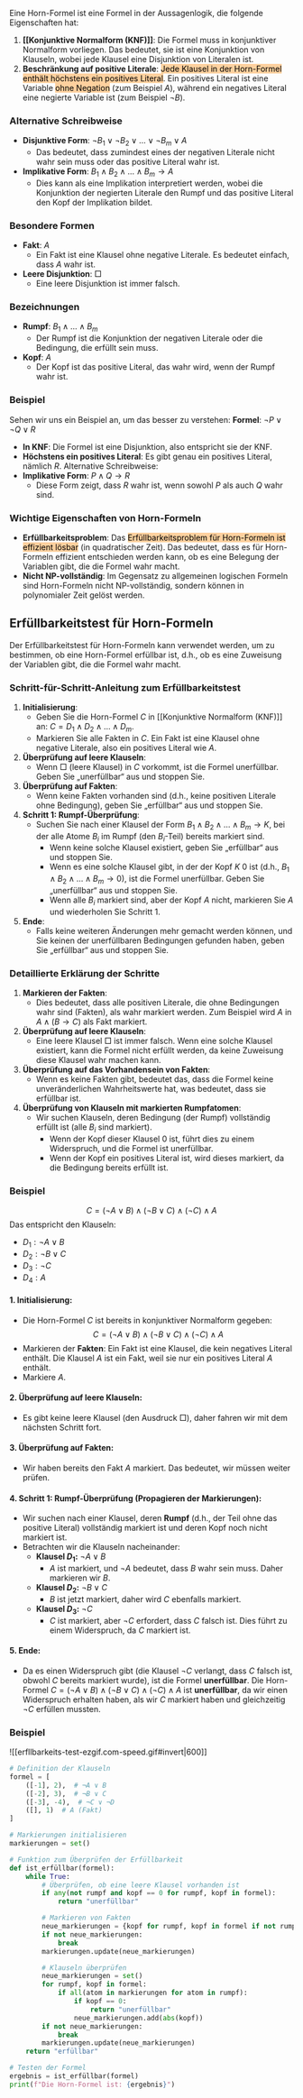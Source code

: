 
Eine Horn-Formel ist eine Formel in der Aussagenlogik, die folgende Eigenschaften hat:
1. **[[Konjunktive Normalform (KNF)]]**:
   Die Formel muss in konjunktiver Normalform vorliegen. Das bedeutet, sie ist eine Konjunktion von Klauseln, wobei jede Klausel eine Disjunktion von Literalen ist.
2. **Beschränkung auf positive Literale**:
  <mark style="background: #FFB86CA6;"> Jede Klausel in der Horn-Formel enthält höchstens ein positives Literal</mark>. Ein positives Literal ist eine Variable <mark style="background: #FFB86CA6;">ohne Negation</mark> (zum Beispiel $A$), während ein negatives Literal eine negierte Variable ist (zum Beispiel $\neg B$).
### Alternative Schreibweise
- **Disjunktive Form**: $\neg B_1 \lor \neg B_2 \lor \ldots \lor \neg B_m \lor A$
  - Das bedeutet, dass zumindest eines der negativen Literale nicht wahr sein muss oder das positive Literal wahr ist.
- **Implikative Form**: $B_1 \land B_2 \land \ldots \land B_m \rightarrow A$
  - Dies kann als eine Implikation interpretiert werden, wobei die Konjunktion der negierten Literale den Rumpf und das positive Literal den Kopf der Implikation bildet.
### Besondere Formen
- **Fakt**: $A$
  - Ein Fakt ist eine Klausel ohne negative Literale. Es bedeutet einfach, dass $A$ wahr ist.
- **Leere Disjunktion**: $\Box$
  - Eine leere Disjunktion ist immer falsch.
### Bezeichnungen
- **Rumpf**: $B_1 \land \ldots \land B_m$
  - Der Rumpf ist die Konjunktion der negativen Literale oder die Bedingung, die erfüllt sein muss.
- **Kopf**: $A$
  - Der Kopf ist das positive Literal, das wahr wird, wenn der Rumpf wahr ist.
### Beispiel
Sehen wir uns ein Beispiel an, um das besser zu verstehen:
**Formel**: $\neg P \lor \neg Q \lor R$
- **In KNF**: Die Formel ist eine Disjunktion, also entspricht sie der KNF.
- **Höchstens ein positives Literal**: Es gibt genau ein positives Literal, nämlich $R$.
Alternative Schreibweise:
- **Implikative Form**: $P \land Q \rightarrow R$
  - Diese Form zeigt, dass $R$ wahr ist, wenn sowohl $P$ als auch $Q$ wahr sind.
### Wichtige Eigenschaften von Horn-Formeln
- **Erfüllbarkeitsproblem**: Das <mark style="background: #FFB86CA6;">Erfüllbarkeitsproblem für Horn-Formeln ist effizient lösbar</mark> (in quadratischer Zeit). Das bedeutet, dass es für Horn-Formeln effizient entschieden werden kann, ob es eine Belegung der Variablen gibt, die die Formel wahr macht.
- **Nicht NP-vollständig**: Im Gegensatz zu allgemeinen logischen Formeln sind Horn-Formeln nicht NP-vollständig, sondern können in polynomialer Zeit gelöst werden.

## Erfüllbarkeitstest für Horn-Formeln
Der Erfüllbarkeitstest für Horn-Formeln kann verwendet werden, um zu bestimmen, ob eine Horn-Formel erfüllbar ist, d.h., ob es eine Zuweisung der Variablen gibt, die die Formel wahr macht. 
### Schritt-für-Schritt-Anleitung zum Erfüllbarkeitstest
1. **Initialisierung**:
   - Geben Sie die Horn-Formel $C$ in [[Konjunktive Normalform (KNF)]] an: $C = D_1 \land D_2 \land \ldots \land D_m$.
   - Markieren Sie alle Fakten in $C$. Ein Fakt ist eine Klausel ohne negative Literale, also ein positives Literal wie $A$.
2. **Überprüfung auf leere Klauseln**:
   - Wenn $\Box$ (leere Klausel) in $C$ vorkommt, ist die Formel unerfüllbar. Geben Sie „unerfüllbar“ aus und stoppen Sie.
3. **Überprüfung auf Fakten**:
   - Wenn keine Fakten vorhanden sind (d.h., keine positiven Literale ohne Bedingung), geben Sie „erfüllbar“ aus und stoppen Sie.
4. **Schritt 1: Rumpf-Überprüfung**:
   - Suchen Sie nach einer Klausel der Form $B_1 \land B_2 \land \ldots \land B_m \rightarrow K$, bei der alle Atome $B_i$ im Rumpf (den $B_i$-Teil) bereits markiert sind.
     - Wenn keine solche Klausel existiert, geben Sie „erfüllbar“ aus und stoppen Sie.
     - Wenn es eine solche Klausel gibt, in der der Kopf $K$ 0 ist (d.h., $B_1 \land B_2 \land \ldots \land B_m \rightarrow 0$), ist die Formel unerfüllbar. Geben Sie „unerfüllbar“ aus und stoppen Sie.
     - Wenn alle $B_i$ markiert sind, aber der Kopf $A$ nicht, markieren Sie $A$ und wiederholen Sie Schritt 1.
5. **Ende**:
   - Falls keine weiteren Änderungen mehr gemacht werden können, und Sie keinen der unerfüllbaren Bedingungen gefunden haben, geben Sie „erfüllbar“ aus und stoppen Sie.
### Detaillierte Erklärung der Schritte
1. **Markieren der Fakten**:
   - Dies bedeutet, dass alle positiven Literale, die ohne Bedingungen wahr sind (Fakten), als wahr markiert werden. Zum Beispiel wird $A$ in $A \land (B \rightarrow C)$ als Fakt markiert.
2. **Überprüfung auf leere Klauseln**:
   - Eine leere Klausel $\Box$ ist immer falsch. Wenn eine solche Klausel existiert, kann die Formel nicht erfüllt werden, da keine Zuweisung diese Klausel wahr machen kann.
3. **Überprüfung auf das Vorhandensein von Fakten**:
   - Wenn es keine Fakten gibt, bedeutet das, dass die Formel keine unveränderlichen Wahrheitswerte hat, was bedeutet, dass sie erfüllbar ist.
4. **Überprüfung von Klauseln mit markierten Rumpfatomen**:
   - Wir suchen Klauseln, deren Bedingung (der Rumpf) vollständig erfüllt ist (alle $B_i$ sind markiert).
     - Wenn der Kopf dieser Klausel 0 ist, führt dies zu einem Widerspruch, und die Formel ist unerfüllbar.
     - Wenn der Kopf ein positives Literal ist, wird dieses markiert, da die Bedingung bereits erfüllt ist.
### Beispiel
$$
C = (\neg A \lor B) \land (\neg B \lor C) \land (\neg C) \land A
$$
Das entspricht den Klauseln:
- $D_1: \neg A \lor B$
- $D_2: \neg B \lor C$
- $D_3: \neg C$
- $D_4: A$
#### 1. **Initialisierung:**
   - Die Horn-Formel $C$ ist bereits in konjunktiver Normalform gegeben:
     $$
     C = (\neg A \lor B) \land (\neg B \lor C) \land (\neg C) \land A
     $$
   - Markieren der **Fakten**: Ein Fakt ist eine Klausel, die kein negatives Literal enthält. Die Klausel $A$ ist ein Fakt, weil sie nur ein positives Literal $A$ enthält.
   - Markiere $A$.
#### 2. **Überprüfung auf leere Klauseln:**
   - Es gibt keine leere Klausel (den Ausdruck $\Box$), daher fahren wir mit dem nächsten Schritt fort.
#### 3. **Überprüfung auf Fakten:**
   - Wir haben bereits den Fakt $A$ markiert. Das bedeutet, wir müssen weiter prüfen.
#### 4. **Schritt 1: Rumpf-Überprüfung (Propagieren der Markierungen):**
   - Wir suchen nach einer Klausel, deren **Rumpf** (d.h., der Teil ohne das positive Literal) vollständig markiert ist und deren Kopf noch nicht markiert ist.
   - Betrachten wir die Klauseln nacheinander:
     - **Klausel $D_1$:** $\neg A \lor B$
       - $A$ ist markiert, und $\neg A$ bedeutet, dass $B$ wahr sein muss. Daher markieren wir $B$.
     - **Klausel $D_2$:** $\neg B \lor C$
       - $B$ ist jetzt markiert, daher wird $C$ ebenfalls markiert.
     - **Klausel $D_3$:** $\neg C$
       - $C$ ist markiert, aber $\neg C$ erfordert, dass $C$ falsch ist. Dies führt zu einem Widerspruch, da $C$ markiert ist.
#### 5. **Ende:**
   - Da es einen Widerspruch gibt (die Klausel $\neg C$ verlangt, dass $C$ falsch ist, obwohl $C$ bereits markiert wurde), ist die Formel **unerfüllbar**.
Die Horn-Formel $C = (\neg A \lor B) \land (\neg B \lor C) \land (\neg C) \land A$ ist **unerfüllbar**, da wir einen Widerspruch erhalten haben, als wir $C$ markiert haben und gleichzeitig $\neg C$ erfüllen mussten.
### Beispiel
![[erfllbarkeits-test-ezgif.com-speed.gif#invert|600]]
```python
# Definition der Klauseln
formel = [
    ([-1], 2),  # ¬A ∨ B
    ([-2], 3),  # ¬B ∨ C
    ([-3], -4),  # ¬C ∨ ¬D
    ([], 1)  # A (Fakt)
]

# Markierungen initialisieren
markierungen = set()

# Funktion zum Überprüfen der Erfüllbarkeit
def ist_erfüllbar(formel):
    while True:
        # Überprüfen, ob eine leere Klausel vorhanden ist
        if any(not rumpf and kopf == 0 for rumpf, kopf in formel):
            return "unerfüllbar"

        # Markieren von Fakten
        neue_markierungen = {kopf for rumpf, kopf in formel if not rumpf and kopf not in markierungen}
        if not neue_markierungen:
            break
        markierungen.update(neue_markierungen)

        # Klauseln überprüfen
        neue_markierungen = set()
        for rumpf, kopf in formel:
            if all(atom in markierungen for atom in rumpf):
                if kopf == 0:
                    return "unerfüllbar"
                neue_markierungen.add(abs(kopf))
        if not neue_markierungen:
            break
        markierungen.update(neue_markierungen)
    return "erfüllbar"

# Testen der Formel
ergebnis = ist_erfüllbar(formel)
print(f"Die Horn-Formel ist: {ergebnis}")

```
